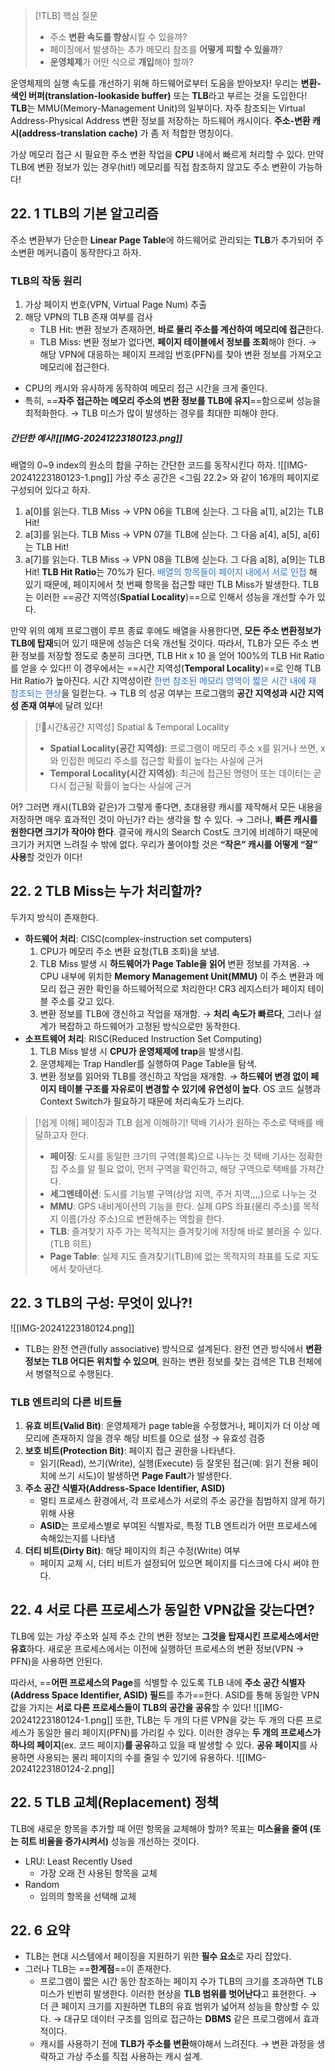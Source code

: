 
> [!TLB] 핵심 질문
> - 주소 **변환 속도를 향상**시킬 수 있을까? 
> - 페이징에서 발생하는 추가 메모리 참조를 **어떻게 피할 수 있을까**? 
> - **운영체제**가 어떤 식으로 **개입**해야 할까?

운영체제의 실행 속도를 개선하기 위해 하드웨어로부터 도움을 받아보자!
우리는 **변환-색인 버퍼(translation-lookaside buffer)** 또는 **TLB**라고 부르는 것을 도입한다!
**TLB**는 MMU(Memory-Management Unit)의 일부이다. 자주 참조되는 Virtual Address-Physical Address 변환 정보를 저장하는 하드웨어 캐시이다. **주소-변환 캐시(address-translation cache)** 가 좀 저 적합한 명칭이다. 

가상 메모리 접근 시 필요한 주소 변환 작업을 **CPU** 내에서 빠르게 처리할 수 있다. 만약 TLB에 변환 정보가 있는 경우(hit!) 메모리를 직접 참조하지 않고도 주소 변환이 가능하다!

## 22. 1 TLB의 기본 알고리즘
주소 변환부가 단순한 **Linear Page Table**에 하드웨어로 관리되는 **TLB**가 추가되어 주소변환 메커니즘이 동작한다고 하자. 
### TLB의 작동 원리
1. 가상 페이지 번호(VPN, Virtual Page Num) 추출
2. 해당 VPN의 TLB 존재 여부를 검사
	- TLB Hit: 변환 정보가 존재하면, **바로 물리 주소를 계산하여 메모리에 접근**한다. 
	- TLB Miss: 변환 정보가 없다면, **페이지 테이블에서 정보를 조회**해야 한다. 
	  → 해당 VPN에 대응하는 페이지 프레임 번호(PFN)를 찾아 변환 정보를 가져오고 메모리에 접근한다. 

- CPU의 캐시와 유사하게 동작하여 메모리 접근 시간을 크게 줄인다. 
- 특히, ==**자주 접근하는 메모리 주소의 변환 정보를 TLB에 유지**==함으로써 성능을 최적화한다.
  → TLB 미스가 많이 발생하는 경우를 최대한 피해야 한다. 
##### 간단한 예시![[IMG-20241223180123.png]]
배열의 0~9 index의 원소의 합을 구하는 간단한 코드를 동작시킨다 하자. 
![[IMG-20241223180123-1.png]]
가상 주소 공간은 <그림 22.2> 와 같이 16개의 페이지로 구성되어 있다고 하자. 
1. a[0]를 읽는다. TLB Miss → VPN 06을 TLB에 싣는다. 그 다음 a[1], a[2]는 TLB Hit!
2. a[3]를 읽는다. TLB Miss → VPN 07을 TLB에 싣는다. 그 다음 a[4], a[5], a[6]는 TLB Hit!
3. a[7]를 읽는다. TLB Miss → VPN 08을 TLB에 싣는다. 그 다음 a[8], a[9]는 TLB Hit!
**TLB Hit Ratio**는 70%가 된다. <span style="color:rgb(51, 112, 200)">배열의 항목들이 페이지 내에서 서로 인접</span> 해 있기 때문에, 페이지에서 첫 번째 항목을 접근할 때만 TLB Miss가 발생한다. TLB는 이러한 ==공간 지역성(**Spatial Locality**)==으로 인해서 성능을 개선할 수가 있다. 

만약 위의 예제 프로그램이 루프 종료 후에도 배열을 사용한다면, **모든 주소 변환정보가 TLB에 탑재**되어 있기 때문에 성능은 더욱 개선될 것이다. 따라서, TLB가 모든 주소 변환 정보를 저장할 정도로 충분히 크다면, TLB Hit x 10 을 얻어 100%의 TLB Hit Ratio를 얻을 수 있다!! 이 경우에서는 ==시간 지역성(**Temporal Locality**)==로 인해 TLB Hit Ratio가 높아진다. 시간 지역성이란<span style="color:rgb(51, 112, 200)"> 한번 참조된 메모리 영역이 짧은 시간 내에 재 참조되는 현상</span>을 일컫는다. 
→ TLB 의 성공 여부는 프로그램의 **공간 지역성과 시간 지역성 존재 여부**에 달려 있다!

> [!시간&공간 지역성] Spatial & Temporal Locality
> - **Spatial Locality(공간 지역성)**: 프로그램이 메모리 주소 x를 읽거나 쓰면, x와 인접한 메모리 주소를 접근할 확률이 높다는 사실에 근거
> - **Temporal Locality(시간 지역성)**: 최근에 접근된 명령어 또는 데이터는 곧 다시 접근될 확률이 높다는 사실에 근거

어? 그러면 캐시(TLB와 같은)가 그렇게 좋다면, 초대용량 캐시를 제작해서 모든 내용을 저장하면 매우 효과적인 것이 아닌가? 라는 생각을 할 수 있다. 
→ 그러나, **빠른 캐시를 원한다면 크기가 작아야 한다**. 결국에 캐시의 Search Cost도 크기에 비례하기 때문에 크기가 커지면 느려질 수 밖에 없다. 우리가 풀어야할 것은 **“작은” 캐시를 어떻게 “잘” 사용**할 것인가 이다!
## 22. 2 TLB Miss는 누가 처리할까?
두가지 방식이 존재한다. 
- **하드웨어 처리**: CISC(complex-instruction set computers)
	1. CPU가 메모리 주소 변환 요청(TLB 조회)을 보냄.
	2. TLB Miss 발생 시 **하드웨어가 Page Table을 읽어** 변환 정보를 가져옴.
	   → CPU 내부에 위치한 **Memory Management Unit(MMU)** 이 주소 변환과 메모리 접근 권한 확인을 하드웨어적으로 처리한다! CR3 레지스터가 페이지 테이블 주소를 갖고 있다. 
	3. 변환 정보를 TLB에 갱신하고 작업을 재개함.
	→ **처리 속도가 빠르다**, 그러나 설계가 복잡하고 하드웨어가 고정된 방식으로만 동작한다. 
- **소프트웨어 처리**: RISC(Reduced Instruction Set Computing)
	1. TLB Miss 발생 시 **CPU가 운영체제에 trap**을 발생시킴.
	2. 운영체제는 Trap Handler를 실행하여 Page Table을 탐색.
	3. 변환 정보를 읽어와 TLB를 갱신하고 작업을 재개함.
	→ **하드웨어 변경 없이 페이지 테이블 구조를 자유로이 변경할 수 있기에 유연성이 높다**. OS 코드 실행과 Context Switch가 필요하기 때문에 처리속도가 느리다. 

> [!쉽게 이해] 페이징과 TLB 쉽게 이해하기!
> 택배 기사가 원하는 주소로 택배를 배달하고자 한다. 
> - **페이징**: 도시를 동일한 크기의 구역(블록)으로 나누는 것
>   택배 기사는 정확한 집 주소를 알 필요 없이, 먼저 구역을 확인하고, 해당 구역으로 택배를 가져간다. 
> - **세그멘테이션**: 도시를 기능별 구역(상업 지역, 주거 지역,,,,)으로 나누는 것
> - **MMU**: GPS 내비게이션의 기능을 한다. 
>   실제 GPS 좌표(물리 주소)를 목적지 이름(가상 주소)으로 변환해주는 역할을 한다. 
> - **TLB**: 즐겨찾기
>   자주 가는 목적지는 즐겨찾기에 저장해 바로 불러올 수 있다. (TLB 히트)
> - **Page Table**: 실제 지도
>   즐겨찾기(TLB)에 없는 목적지의 좌표를 도로 지도에서 찾아낸다. 

## 22. 3 TLB의 구성: 무엇이 있나?!
![[IMG-20241223180124.png]]
- TLB는 완전 연관(fully associative) 방식으로 설계된다. 완전 연관 방식에서 **변환 정보는 TLB 어디든 위치할 수 있으며**, 원하는 변환 정보를 찾는 검색은 TLB 전체에서 병렬적으로 수행된다. 
### TLB 엔트리의 다른 비트들
1. **유효 비트(Valid Bit)**: 운영체제가 page table을 수정했거나, 페이지가 더 이상 메모리에 존재하지 않을 경우 해당 비트를 0으로 설정 → 유효성 검증
2. **보호 비트(Protection Bit)**: 페이지 접근 권한을 나타낸다. 
	- 읽기(Read), 쓰기(Write), 실행(Execute) 등
	잘못된 접근(예: 읽기 전용 페이지에 쓰기 시도)이 발생하면 **Page Fault**가 발생한다. 
3. **주소 공간 식별자(Address-Space Identifier, ASID)**
	- 멀티 프로세스 환경에서, 각 프로세스가 서로의 주소 공간을 침범하지 않게 하기 위해 사용
	- **ASID**는 프로세스별로 부여된 식별자로, 특정 TLB 엔트리가 어떤 프로세스에 속해있는지를 나타냄
4. **더티 비트(Dirty Bit)**: 해당 페이지의 최근 수정(Write) 여부
	- 페이지 교체 시, 더티 비트가 설정되어 있으면 페이지를 디스크에 다시 써야 한다. 

## 22. 4 서로 다른 프로세스가 동일한 VPN값을 갖는다면?
TLB에 있는 가상 주소와 실제 주소 간의 변환 정보는 **그것을 탑재시킨 프로세스에서만 유효**하다. 새로운 프로세스에서는 이전에 실행하던 프로세스의 변환 정보(VPN → PFN)을 사용하면 안된다. 

따라서, ==**어떤 프로세스의 Page**를 식별할 수 있도록 TLB 내에 **주소 공간 식별자(Address Space Identifier, ASID) 필드**를 추가==한다. ASID를 통해 동일한 VPN 값을 가지는 **서로 다른 프로세스들이 TLB의 공간을 공유**할 수 있다!
![[IMG-20241223180124-1.png]]
또한, TLB는 두 개의 다른 VPN을 갖는 두 개의 다른 프로세스가 동일한 물리 페이지(PFN)를 가리킬 수 있다. 이러한 경우는 **두 개의 프로세스가 하나의 페이지**(ex. 코드 페이지)**를 공유**하고 있을 때 발생할 수 있다. **공유 페이지**를 사용하면 사용되는 물리 페이지의 수를 줄일 수 있기에 유용하다. 
![[IMG-20241223180124-2.png]]
## 22. 5 TLB 교체(Replacement) 정책
TLB에 새로운 항목을 추가할 때 어떤 항목을 교체해야 할까? 목표는 **미스율을 줄여 (또는 히트 비율을 증가시켜서)** 성능을 개선하는 것이다. 
- LRU: Least Recently Used 
	- 가장 오래 전 사용된 항목을 교체
- Random
	- 임의의 항목을 선택해 교체

## 22. 6 요약
- TLB는 현대 시스템에서 페이징을 지원하기 위한 **필수 요소**로 자리 잡았다. 
- 그러나 TLB는 ==**한계점**==이 존재한다. 
	- 프로그램이 짧은 시간 동안 참조하는 페이지 수가 TLB의 크기를 초과하면 TLB 미스가 빈번히 발생한다. 이러한 현상을 **TLB 범위를 벗어난다**고 표현한다. 
	  → 더 큰 페이지 크기를 지원하면 TLB의 유효 범위가 넓어져 성능을 향상할 수 있다. 
	  → 대규모 데이터 구조를 임의로 접근하는 **DBMS** 같은 프로그램에서 효과적이다. 
	- 캐시를 사용하기 전에 **TLB가 주소를 변환**해야해서 느려진다. 
	  → 변환 과정을 생략하고 가상 주소를 직접 사용하는 캐시 설계. 